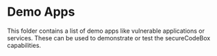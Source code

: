 <!--
SPDX-FileCopyrightText: 2021 iteratec GmbH

SPDX-License-Identifier: Apache-2.0
-->

# Demo Apps
This folder contains a list of demo apps like vulnerable applications or services. 
These can be used to demonstrate or test the secureCodeBox capabilities.
